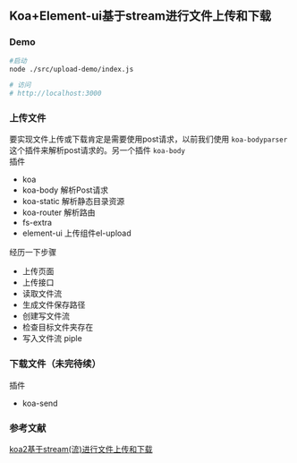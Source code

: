 
## Koa+Element-ui基于stream进行文件上传和下载

### Demo
```bash
#启动
node ./src/upload-demo/index.js

# 访问
# http://localhost:3000
```

### 上传文件
要实现文件上传或下载肯定是需要使用post请求，以前我们使用 `koa-bodyparser`这个插件来解析post请求的。另一个插件 `koa-body`  
插件
- koa
- koa-body    解析Post请求
- koa-static  解析静态目录资源
- koa-router  解析路由
- fs-extra    
- element-ui  上传组件el-upload

经历一下步骤
-  上传页面
-  上传接口
-  读取文件流
-  生成文件保存路径
-  创建写文件流
-  检查目标文件夹存在
-  写入文件流 piple


### 下载文件（未完待续）
插件
- koa-send

### 参考文献
[koa2基于stream(流)进行文件上传和下载](https://www.cnblogs.com/tugenhua0707/p/10828869.html)